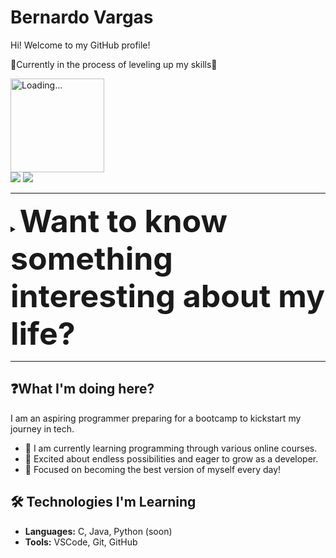 # Bernardo Vargas 

Hi! Welcome to my GitHub profile!

📌Currently in the process of leveling up my skills📌

<img src="https://media4.giphy.com/media/v1.Y2lkPTc5MGI3NjExbG9kcnp5ajR3bXF6YTZqaHVldjIwYzkxNWlvbTdybjZ2eDA4ZnJxMiZlcD12MV9pbnRlcm5hbF9naWZfYnlfaWQmY3Q9dHM/fOyRw6Tur6GHgruQ6W/giphy.webp" alt="Loading..." width="150" height="150">

<div> 
   <a href = "mailto: bbugarim@gmail.com"><img src="https://img.shields.io/badge/-Gmail-%23333?style=for-the-badge&logo=gmail&logoColor=white" target="_blank"></a>
  <a href="[https://www.linkedin.com/in/rafaella-ballerini-45875016a](https://www.linkedin.com/in/bernardo-bugarim-nunes-vargas-238109164/)" target="_blank"><img src="https://img.shields.io/badge/-LinkedIn-%230077B5?style=for-the-badge&logo=linkedin&logoColor=white" target="_blank"></a> 
  </div>

- - - -

<details>
  <summary><strong style="font-size: 50px;">Want to know something interesting about my life?</strong></summary>

Hi! 👋  
I'm Bernardo.

I’m 35, originally from Brazil, but I've had the privilege of calling Vancouver home for almost 10 years now.  
I live here with my beautiful wife and precious daughter, both of whom are the reason I wake up every morning and breathe with purpose.  
My family has been in the hotel business in Brazil for generations. While I've always had a deep passion for technology, I never had the opportunity to pursue my professional dreams. Instead, I worked in the hotel industry, focusing my studies on tourism, property management, and customer care.

Every time I flirted with the idea of becoming a tech professional, the responsibilities of adulthood and family pressures seemed to hit me with a massive "NO."  
But life has a way of surprising us, and it presented me with the greatest gift I could ever ask for: my wife.  
She is the person who not only inspires me to become the best version of myself but also supports my dreams with unwavering strength and love.

To my family, I promise this profile won’t be loading for much longer. I am determined, and this journey is just beginning.

</details>


- - - -



## ❓What I'm doing here? 
I am an aspiring programmer preparing for a bootcamp to kickstart my journey in tech.  
- 🌱 I am currently learning programming through various online courses.
- 🤩 Excited about endless possibilities and eager to grow as a developer.  
- 🎯 Focused on becoming the best version of myself every day!  

## 🛠️ Technologies I'm Learning  
- **Languages:** C, Java, Python (soon)  
- **Tools:** VSCode, Git, GitHub  
